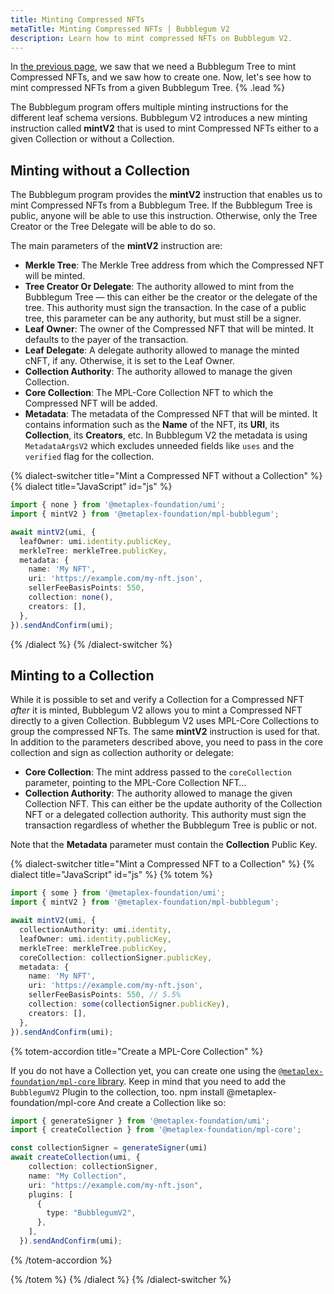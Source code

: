 ```yaml
---
title: Minting Compressed NFTs
metaTitle: Minting Compressed NFTs | Bubblegum V2
description: Learn how to mint compressed NFTs on Bubblegum V2.
---
```


In [the previous page](/bubblegum-v2/create-trees), we saw that we need a Bubblegum Tree to mint Compressed NFTs, and we saw how to create one. Now, let's see how to mint compressed NFTs from a given Bubblegum Tree. {% .lead %}

The Bubblegum program offers multiple minting instructions for the different leaf schema versions. Bubblegum V2 introduces a new minting instruction called **mintV2** that is used to mint Compressed NFTs either to a given Collection or without a Collection.

## Minting without a Collection

The Bubblegum program provides the **mintV2** instruction that enables us to mint Compressed NFTs from a Bubblegum Tree. If the Bubblegum Tree is public, anyone will be able to use this instruction. Otherwise, only the Tree Creator or the Tree Delegate will be able to do so.

The main parameters of the **mintV2** instruction are:

- **Merkle Tree**: The Merkle Tree address from which the Compressed NFT will be minted.
- **Tree Creator Or Delegate**: The authority allowed to mint from the Bubblegum Tree — this can either be the creator or the delegate of the tree. This authority must sign the transaction. In the case of a public tree, this parameter can be any authority, but must still be a signer.
- **Leaf Owner**: The owner of the Compressed NFT that will be minted. It defaults to the payer of the transaction.
- **Leaf Delegate**: A delegate authority allowed to manage the minted cNFT, if any. Otherwise, it is set to the Leaf Owner.
- **Collection Authority**: The authority allowed to manage the given Collection.
- **Core Collection**: The MPL-Core Collection NFT to which the Compressed NFT will be added.
- **Metadata**: The metadata of the Compressed NFT that will be minted. It contains information such as the **Name** of the NFT, its **URI**, its **Collection**, its **Creators**, etc. In Bubblegum V2 the metadata is using `MetadataArgsV2` which excludes unneeded fields like `uses` and the `verified` flag for the collection.

{% dialect-switcher title="Mint a Compressed NFT without a Collection" %}
{% dialect title="JavaScript" id="js" %}

```ts
import { none } from '@metaplex-foundation/umi';
import { mintV2 } from '@metaplex-foundation/mpl-bubblegum';

await mintV2(umi, {
  leafOwner: umi.identity.publicKey,
  merkleTree: merkleTree.publicKey,
  metadata: {
    name: 'My NFT',
    uri: 'https://example.com/my-nft.json',
    sellerFeeBasisPoints: 550, 
    collection: none(),
    creators: [],
  },
}).sendAndConfirm(umi);
```

{% /dialect %}
{% /dialect-switcher %}

## Minting to a Collection

While it is possible to set and verify a Collection for a Compressed NFT _after_ it is minted, Bubblegum V2 allows you to mint a Compressed NFT directly to a given Collection. Bubblegum V2 uses MPL-Core Collections to group the compressed NFTs. The same **mintV2** instruction is used for that. In addition to the parameters described above, you need to pass in the core collection and sign as collection authority or delegate:

- **Core Collection**: The mint address passed to the `coreCollection` parameter, pointing to the MPL-Core Collection NFT…
- **Collection Authority**: The authority allowed to manage the given Collection NFT. This can either be the update authority of the Collection NFT or a delegated collection authority. This authority must sign the transaction regardless of whether the Bubblegum Tree is public or not.

Note that the **Metadata** parameter must contain the **Collection** Public Key.

{% dialect-switcher title="Mint a Compressed NFT to a Collection" %}
{% dialect title="JavaScript" id="js" %}
{% totem %}

```ts
import { some } from '@metaplex-foundation/umi';
import { mintV2 } from '@metaplex-foundation/mpl-bubblegum';

await mintV2(umi, {
  collectionAuthority: umi.identity,
  leafOwner: umi.identity.publicKey,
  merkleTree: merkleTree.publicKey,
  coreCollection: collectionSigner.publicKey,
  metadata: {
    name: 'My NFT',
    uri: 'https://example.com/my-nft.json',
    sellerFeeBasisPoints: 550, // 5.5%
    collection: some(collectionSigner.publicKey),
    creators: [],
  },
}).sendAndConfirm(umi);
```

{% totem-accordion title="Create a MPL-Core Collection" %}

If you do not have a Collection yet, you can create one using the [`@metaplex-foundation/mpl-core` library](https://developers.metaplex.com/core/collections#creating-a-collection-with-plugins). Keep in mind that you need to add the `BubblegumV2` Plugin to the collection, too.
npm install @metaplex-foundation/mpl-core
And create a Collection like so:

```ts
import { generateSigner } from '@metaplex-foundation/umi';
import { createCollection } from '@metaplex-foundation/mpl-core';

const collectionSigner = generateSigner(umi)
await createCollection(umi, {
    collection: collectionSigner,
    name: "My Collection",
    uri: "https://example.com/my-nft.json",
    plugins: [
      {
        type: "BubblegumV2",
      },
    ],
  }).sendAndConfirm(umi);
```

{% /totem-accordion %}

{% /totem %}
{% /dialect %}
{% /dialect-switcher %}
